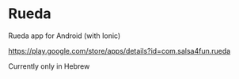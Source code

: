 # Rueda

Rueda app for Android (with Ionic)

https://play.google.com/store/apps/details?id=com.salsa4fun.rueda

Currently only in Hebrew

